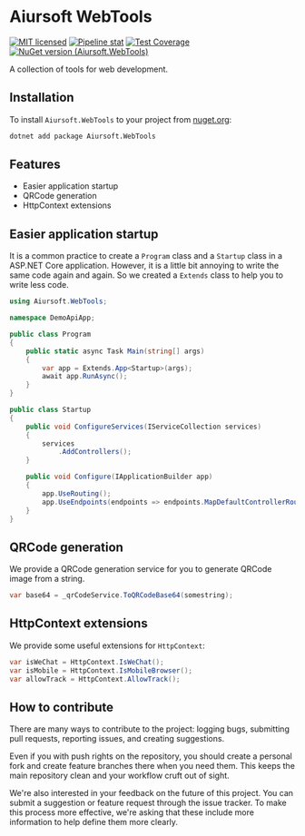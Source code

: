 # Aiursoft WebTools

[![MIT licensed](https://img.shields.io/badge/license-MIT-blue.svg)](https://gitlab.aiursoft.cn/aiursoft/webtools/-/blob/master/LICENSE)
[![Pipeline stat](https://gitlab.aiursoft.cn/aiursoft/webtools/badges/master/pipeline.svg)](https://gitlab.aiursoft.cn/aiursoft/webtools/-/pipelines)
[![Test Coverage](https://gitlab.aiursoft.cn/aiursoft/webtools/badges/master/coverage.svg)](https://gitlab.aiursoft.cn/aiursoft/webtools/-/pipelines)
[![NuGet version (Aiursoft.WebTools)](https://img.shields.io/nuget/v/Aiursoft.WebTools.svg)](https://www.nuget.org/packages/Aiursoft.WebTools/)

A collection of tools for web development.

## Installation

To install `Aiursoft.WebTools` to your project from [nuget.org](https://www.nuget.org/packages/Aiursoft.WebTools/):

```bash
dotnet add package Aiursoft.WebTools
```

## Features

* Easier application startup
* QRCode generation
* HttpContext extensions

## Easier application startup

It is a common practice to create a `Program` class and a `Startup` class in a ASP.NET Core application. However, it is a little bit annoying to write the same code again and again. So we created a `Extends` class to help you to write less code.

```csharp
using Aiursoft.WebTools;

namespace DemoApiApp;

public class Program
{
    public static async Task Main(string[] args)
    {
        var app = Extends.App<Startup>(args);
        await app.RunAsync();
    }
}

public class Startup
{
    public void ConfigureServices(IServiceCollection services)
    {
        services
            .AddControllers();
    }

    public void Configure(IApplicationBuilder app)
    {
        app.UseRouting();
        app.UseEndpoints(endpoints => endpoints.MapDefaultControllerRoute());
    }
}
```

## QRCode generation

We provide a QRCode generation service for you to generate QRCode image from a string.

```csharp
var base64 = _qrCodeService.ToQRCodeBase64(somestring);
```

## HttpContext extensions

We provide some useful extensions for `HttpContext`:

```csharp
var isWeChat = HttpContext.IsWeChat();
var isMobile = HttpContext.IsMobileBrowser();
var allowTrack = HttpContext.AllowTrack();
```

## How to contribute

There are many ways to contribute to the project: logging bugs, submitting pull requests, reporting issues, and creating suggestions.

Even if you with push rights on the repository, you should create a personal fork and create feature branches there when you need them. This keeps the main repository clean and your workflow cruft out of sight.

We're also interested in your feedback on the future of this project. You can submit a suggestion or feature request through the issue tracker. To make this process more effective, we're asking that these include more information to help define them more clearly.
